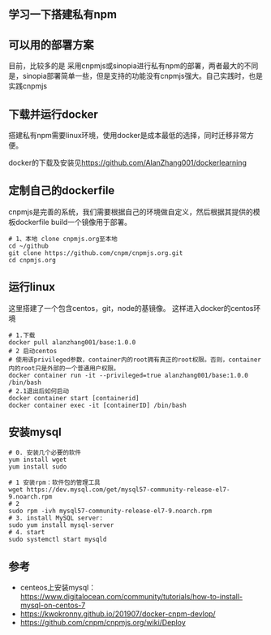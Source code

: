 ## 学习一下搭建私有npm

## 可以用的部署方案

目前，比较多的是 采用cnpmjs或sinopia进行私有npm的部署，两者最大的不同是，sinopia部署简单一些，但是支持的功能没有cnpmjs强大。自己实践时，也是实践cnpmjs

## 下载并运行docker
搭建私有npm需要linux环境，使用docker是成本最低的选择，同时迁移非常方便。

docker的下载及安装见<https://github.com/AlanZhang001/dockerlearning>

## 定制自己的dockerfile

cnpmjs是完善的系统，我们需要根据自己的环境做自定义，然后根据其提供的模板dockerfile build一个镜像用于部署。


```shell
# 1、本地 clone cnpmjs.org至本地
cd ~/github
git clone https://github.com/cnpm/cnpmjs.org.git
cd cnpmjs.org
```

## 运行linux

这里搭建了一个包含centos，git，node的基镜像。
这样进入docker的centos环境
```shell
# 1.下载
docker pull alanzhang001/base:1.0.0
# 2 启动centos
# 使用该privileged参数，container内的root拥有真正的root权限。否则，container内的root只是外部的一个普通用户权限。
docker container run -it --privileged=true alanzhang001/base:1.0.0  /bin/bash
# 2.1退出后如何启动
docker container start [containerid]
docker container exec -it [containerID] /bin/bash
```

## 安装mysql
```shell
# 0. 安装几个必要的软件
yum install wget
yum install sudo

# 1 安装rpm：软件包的管理工具
wget https://dev.mysql.com/get/mysql57-community-release-el7-9.noarch.rpm
# 2
sudo rpm -ivh mysql57-community-release-el7-9.noarch.rpm
# 3. install MySQL server:
sudo yum install mysql-server
# 4. start
sudo systemctl start mysqld
```

## 参考
- centeos上安装mysql：<https://www.digitalocean.com/community/tutorials/how-to-install-mysql-on-centos-7>
- https://kwokronny.github.io/201907/docker-cnpm-devlop/
- https://github.com/cnpm/cnpmjs.org/wiki/Deploy

